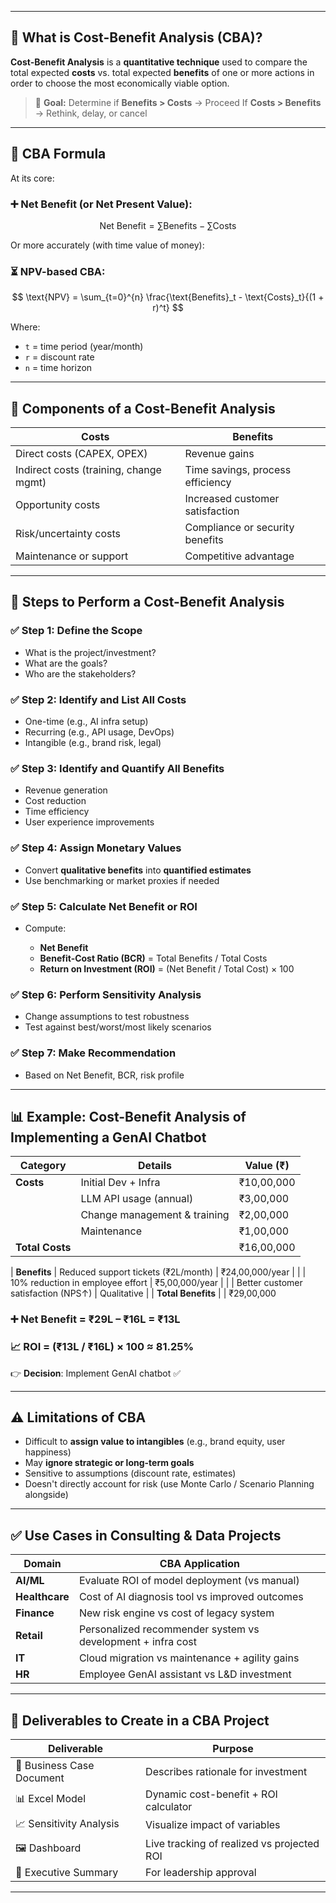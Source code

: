 
---

## 📘 What is Cost-Benefit Analysis (CBA)?

**Cost-Benefit Analysis** is a **quantitative technique** used to compare the total expected **costs** vs. total expected **benefits** of one or more actions in order to choose the most economically viable option.

> 🔎 **Goal:** Determine if **Benefits > Costs** → Proceed
> If **Costs > Benefits** → Rethink, delay, or cancel

---

## 🧮 CBA Formula

At its core:

### ➕ **Net Benefit (or Net Present Value)**:

$$
\text{Net Benefit} = \sum \text{Benefits} - \sum \text{Costs}
$$

Or more accurately (with time value of money):

### ⏳ **NPV-based CBA**:

$$
\text{NPV} = \sum_{t=0}^{n} \frac{\text{Benefits}_t - \text{Costs}_t}{(1 + r)^t}
$$

Where:

* `t` = time period (year/month)
* `r` = discount rate
* `n` = time horizon

---

## 🧩 Components of a Cost-Benefit Analysis

| **Costs**                              | **Benefits**                     |
| -------------------------------------- | -------------------------------- |
| Direct costs (CAPEX, OPEX)             | Revenue gains                    |
| Indirect costs (training, change mgmt) | Time savings, process efficiency |
| Opportunity costs                      | Increased customer satisfaction  |
| Risk/uncertainty costs                 | Compliance or security benefits  |
| Maintenance or support                 | Competitive advantage            |

---

## 🧭 Steps to Perform a Cost-Benefit Analysis

### ✅ Step 1: Define the Scope

* What is the project/investment?
* What are the goals?
* Who are the stakeholders?

### ✅ Step 2: Identify and List All Costs

* One-time (e.g., AI infra setup)
* Recurring (e.g., API usage, DevOps)
* Intangible (e.g., brand risk, legal)

### ✅ Step 3: Identify and Quantify All Benefits

* Revenue generation
* Cost reduction
* Time efficiency
* User experience improvements

### ✅ Step 4: Assign Monetary Values

* Convert **qualitative benefits** into **quantified estimates**
* Use benchmarking or market proxies if needed

### ✅ Step 5: Calculate Net Benefit or ROI

* Compute:

  * **Net Benefit**
  * **Benefit-Cost Ratio (BCR)** = Total Benefits / Total Costs
  * **Return on Investment (ROI)** = (Net Benefit / Total Cost) × 100

### ✅ Step 6: Perform Sensitivity Analysis

* Change assumptions to test robustness
* Test against best/worst/most likely scenarios

### ✅ Step 7: Make Recommendation

* Based on Net Benefit, BCR, risk profile

---

## 📊 Example: Cost-Benefit Analysis of Implementing a GenAI Chatbot

| Category        | Details                      | Value (₹)  |
| --------------- | ---------------------------- | ---------- |
| **Costs**       | Initial Dev + Infra          | ₹10,00,000 |
|                 | LLM API usage (annual)       | ₹3,00,000  |
|                 | Change management & training | ₹2,00,000  |
|                 | Maintenance                  | ₹1,00,000  |
| **Total Costs** |                              | ₹16,00,000 |

\| **Benefits** | Reduced support tickets (₹2L/month) | ₹24,00,000/year |
\| | 10% reduction in employee effort | ₹5,00,000/year |
\| | Better customer satisfaction (NPS↑) | Qualitative |
\| **Total Benefits** |  | ₹29,00,000

### ➕ Net Benefit = ₹29L – ₹16L = ₹13L

### 📈 ROI = (₹13L / ₹16L) × 100 ≈ **81.25%**

👉 **Decision**: Implement GenAI chatbot ✅

---

## ⚠️ Limitations of CBA

* Difficult to **assign value to intangibles** (e.g., brand equity, user happiness)
* May **ignore strategic or long-term goals**
* Sensitive to assumptions (discount rate, estimates)
* Doesn't directly account for risk (use Monte Carlo / Scenario Planning alongside)

---

## ✅ Use Cases in Consulting & Data Projects

| Domain         | CBA Application                                             |
| -------------- | ----------------------------------------------------------- |
| **AI/ML**      | Evaluate ROI of model deployment (vs manual)                |
| **Healthcare** | Cost of AI diagnosis tool vs improved outcomes              |
| **Finance**    | New risk engine vs cost of legacy system                    |
| **Retail**     | Personalized recommender system vs development + infra cost |
| **IT**         | Cloud migration vs maintenance + agility gains              |
| **HR**         | Employee GenAI assistant vs L\&D investment                 |

---

## 📁 Deliverables to Create in a CBA Project

| Deliverable               | Purpose                                    |
| ------------------------- | ------------------------------------------ |
| 📄 Business Case Document | Describes rationale for investment         |
| 📊 Excel Model            | Dynamic cost-benefit + ROI calculator      |
| 📈 Sensitivity Analysis   | Visualize impact of variables              |
| 🖼️ Dashboard             | Live tracking of realized vs projected ROI |
| 🎯 Executive Summary      | For leadership approval                    |

---


